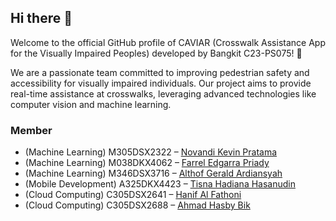 ## Hi there 👋

Welcome to the official GitHub profile of CAVIAR (Crosswalk Assistance App for the Visually Impaired Peoples) developed by Bangkit C23-PS075! 🚀

We are a passionate team committed to improving pedestrian safety and accessibility for visually impaired individuals. Our project aims to provide real-time assistance at crosswalks, leveraging advanced technologies like computer vision and machine learning.

### Member
- (Machine Learning) M305DSX2322 – [Novandi Kevin Pratama](https://github.com/novandikp)
- (Machine Learning) M038DKX4062 – [Farrel Edgarra Priady](https://github.com/fedgarrafi)
- (Machine Learning) M346DSX3716 – [Althof Gerald Ardiansyah](https://github.com/AlthofGerald)
- (Mobile Development) A325DKX4423 – [Tisna Hadiana Hasanudin](https://github.com/tisnahadiana)
- (Cloud Computing) C305DSX2641 – [Hanif Al Fathoni](https://github.com/denshanif)
- (Cloud Computing) C305DSX2688 – [Ahmad Hasby Bik](https://github.com/AhmadHasbyBik)

